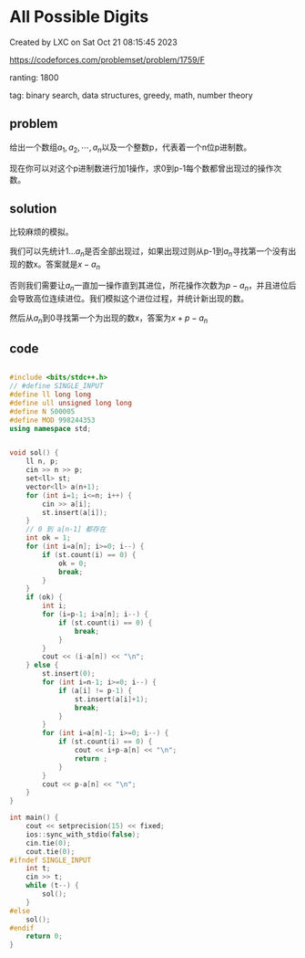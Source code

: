 # All Possible Digits

Created by LXC on Sat Oct 21 08:15:45 2023

https://codeforces.com/problemset/problem/1759/F

ranting: 1800

tag: binary search, data structures, greedy, math, number theory

## problem

给出一个数组$a_1, a_2, \cdots, a_n$以及一个整数p，代表着一个n位p进制数。

现在你可以对这个p进制数进行加1操作，求0到p-1每个数都曾出现过的操作次数。

## solution

比较麻烦的模拟。

我们可以先统计$1...a_n$是否全部出现过，如果出现过则从p-1到$a_n$寻找第一个没有出现的数x。答案就是$x-a_n$

否则我们需要让$a_n$一直加一操作直到其进位，所花操作次数为$p-a_n$，并且进位后会导致高位连续进位。我们模拟这个进位过程，并统计新出现的数。

然后从$a_n$到0寻找第一个为出现的数x，答案为$x+p-a_n$

## code

``` cpp

#include <bits/stdc++.h>
// #define SINGLE_INPUT
#define ll long long
#define ull unsigned long long
#define N 500005
#define MOD 998244353
using namespace std;


void sol() {
    ll n, p;
    cin >> n >> p;
    set<ll> st;
    vector<ll> a(n+1);
    for (int i=1; i<=n; i++) {
        cin >> a[i];
        st.insert(a[i]);
    }
    // 0 到 a[n-1] 都存在
    int ok = 1;
    for (int i=a[n]; i>=0; i--) {
        if (st.count(i) == 0) {
            ok = 0;
            break;
        }
    }
    if (ok) {
        int i;
        for (i=p-1; i>a[n]; i--) {
            if (st.count(i) == 0) {
                break;
            }
        }
        cout << (i-a[n]) << "\n";
    } else {
        st.insert(0);
        for (int i=n-1; i>=0; i--) {
            if (a[i] != p-1) {
                st.insert(a[i]+1);
                break;
            }
        }
        for (int i=a[n]-1; i>=0; i--) {
            if (st.count(i) == 0) {
                cout << i+p-a[n] << "\n";
                return ;
            }
        }
        cout << p-a[n] << "\n";
    }
}

int main() {
    cout << setprecision(15) << fixed;
    ios::sync_with_stdio(false);
    cin.tie(0);
    cout.tie(0);
#ifndef SINGLE_INPUT
    int t;
    cin >> t;
    while (t--) {
        sol();
    }
#else
    sol();
#endif
    return 0;
}
```
